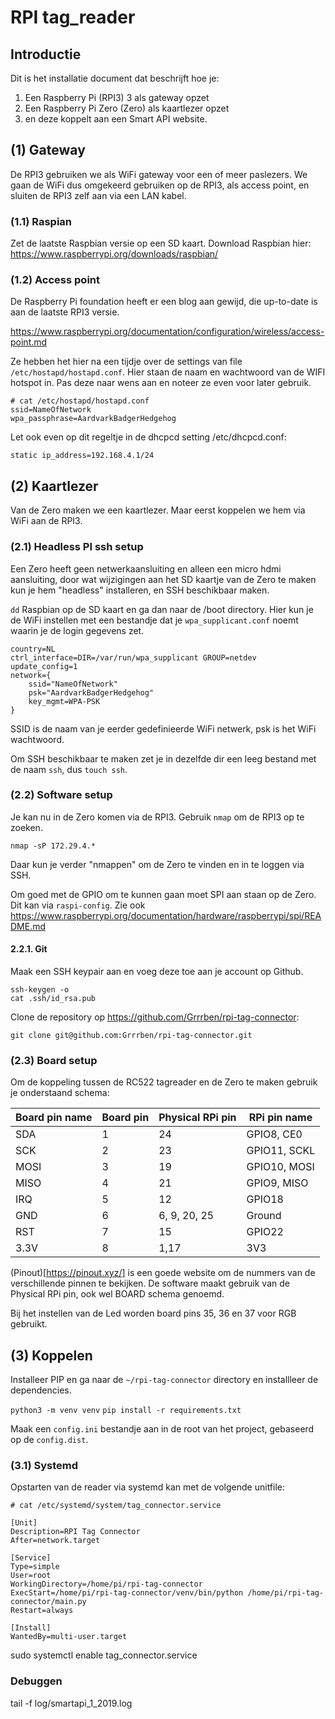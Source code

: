 # RPI tag_reader


## Introductie

Dit is het installatie document dat beschrijft hoe je:

1. Een Raspberry Pi (RPI3) 3 als gateway opzet
2. Een Raspberry Pi Zero (Zero) als kaartlezer opzet
3. en deze koppelt aan een Smart API website.


## (1) Gateway

De RPI3 gebruiken we als WiFi gateway voor een of meer paslezers.
We gaan de WiFi dus omgekeerd gebruiken op de RPI3, als access point, en
sluiten de RPI3 zelf aan  via een LAN kabel.

### (1.1) Raspian

Zet de laatste Raspbian versie op een SD kaart.
Download Raspbian hier: https://www.raspberrypi.org/downloads/raspbian/

### (1.2) Access point

De Raspberry Pi foundation heeft er een blog aan gewijd, die up-to-date is aan de
laatste RPI3 versie.

https://www.raspberrypi.org/documentation/configuration/wireless/access-point.md

Ze hebben het hier na een tijdje over de settings van file `/etc/hostapd/hostapd.conf`.
Hier staan de naam en wachtwoord van de WIFI hotspot in. Pas deze naar wens aan en noteer
ze even voor later gebruik.

```
# cat /etc/hostapd/hostapd.conf
ssid=NameOfNetwork
wpa_passphrase=AardvarkBadgerHedgehog
```

Let ook even op dit regeltje in de dhcpcd setting /etc/dhcpcd.conf:

`static ip_address=192.168.4.1/24`

## (2) Kaartlezer

Van de Zero maken we een kaartlezer. Maar eerst koppelen we hem via WiFi aan de RPI3.

### (2.1) Headless PI ssh setup

Een Zero heeft geen netwerkaansluiting en alleen een micro hdmi aansluiting, door wat wijzigingen
aan het SD kaartje van de Zero te maken kun je hem "headless" installeren, en SSH beschikbaar maken.

`dd` Raspbian op de SD kaart en ga dan naar de /boot directory. Hier kun je de WiFi instellen met
een bestandje dat je `wpa_supplicant.conf` noemt waarin je de login gegevens zet.

```
country=NL
ctrl_interface=DIR=/var/run/wpa_supplicant GROUP=netdev
update_config=1
network={
    ssid="NameOfNetwork"
    psk="AardvarkBadgerHedgehog"
    key_mgmt=WPA-PSK
}
```
SSID is de naam van je eerder gedefinieerde WiFi netwerk, psk is het WiFi wachtwoord.

Om SSH beschikbaar te maken zet je in dezelfde dir een leeg bestand met de naam `ssh`, dus `touch ssh`.

### (2.2) Software setup

Je kan nu in de Zero komen via de RPI3. Gebruik `nmap` om de RPI3 op te zoeken.

`nmap -sP 172.29.4.*`

Daar kun je verder "nmappen" om de Zero te vinden en in te loggen via SSH.

Om goed met de GPIO om te kunnen gaan moet SPI aan staan op de Zero. Dit kan via `raspi-config`.
Zie ook https://www.raspberrypi.org/documentation/hardware/raspberrypi/spi/README.md

#### 2.2.1. Git

Maak een SSH keypair aan en voeg deze toe aan je account op Github.

```
ssh-keygen -o
cat .ssh/id_rsa.pub

```

Clone de repository op https://github.com/Grrrben/rpi-tag-connector:

```
git clone git@github.com:Grrrben/rpi-tag-connector.git
```

### (2.3) Board setup

Om de koppeling tussen de RC522 tagreader en de Zero te maken gebruik je onderstaand schema:

| Board pin name | Board pin | Physical RPi pin | RPi pin name |
|----------------|-----------|------------------|--------------|
| SDA            | 1         | 24               | GPIO8, CE0   |
| SCK            | 2         | 23               | GPIO11, SCKL |
| MOSI           | 3         | 19               | GPIO10, MOSI |
| MISO           | 4         | 21               | GPIO9, MISO  |
| IRQ            | 5         | 12               | GPIO18       |
| GND            | 6         | 6, 9, 20, 25     | Ground       |
| RST            | 7         | 15               | GPIO22       |
| 3.3V           | 8         | 1,17             | 3V3          |


(Pinout)[https://pinout.xyz/] is een goede website om de nummers van de verschillende pinnen te bekijken.
De software maakt gebruik van de Physical RPi pin, ook wel BOARD schema genoemd.

Bij het instellen van de Led worden board pins 35, 36 en 37 voor RGB gebruikt.

## (3) Koppelen

Installeer PIP en ga naar de `~/rpi-tag-connector` directory en installleer de dependencies.

`python3 -m venv venv`
`pip install -r requirements.txt`

Maak een `config.ini` bestandje aan in de root van het project, gebaseerd op de `config.dist`.

### (3.1) Systemd

Opstarten van de reader via systemd kan met de volgende unitfile:

```
# cat /etc/systemd/system/tag_connector.service

[Unit]
Description=RPI Tag Connector
After=network.target

[Service]
Type=simple
User=root
WorkingDirectory=/home/pi/rpi-tag-connector
ExecStart=/home/pi/rpi-tag-connector/venv/bin/python /home/pi/rpi-tag-connector/main.py
Restart=always

[Install]
WantedBy=multi-user.target

```
sudo systemctl enable tag_connector.service


### Debuggen



tail -f log/smartapi_1_2019.log

